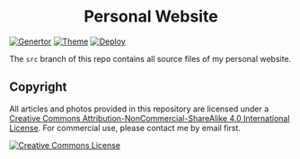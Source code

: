 # <div align="center">Personal Website</div>

[![Genertor](https://img.shields.io/badge/Generator-Hexo-0e83cd?&logo=hexo&style=flat-square)](https://hexo.io)
[![Theme](https://img.shields.io/badge/Theme-NexT-181717.svg?&style=flat-square)](https://theme-next.org)
[![Deploy](https://img.shields.io/github/workflow/status/lei2rock/homepage/Deployment?label=GitHub+Actions&logo=GitHub+Actions&style=flat-square)](https://github.com/lei2rock/homepage/actions)

The `src` branch of this repo contains all source files of my personal website.

## Copyright

All articles and photos provided in this repository are licensed under a [Creative Commons Attribution-NonCommercial-ShareAlike 4.0 International License](http://creativecommons.org/licenses/by-nc-sa/4.0/). For commercial use, please contact me by email first.

<a rel="license" href="http://creativecommons.org/licenses/by-nc-sa/4.0/"><img alt="Creative Commons License" style="border-width:0" src="https://i.creativecommons.org/l/by-nc-sa/4.0/88x31.png" /></a>
